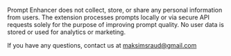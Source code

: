Prompt Enhancer does not collect, store, or share any personal information from users. The extension processes prompts locally or via secure API requests solely for the purpose of improving prompt quality. No user data is stored or used for analytics or marketing.

If you have any questions, contact us at maksimsraud@gmail.com
